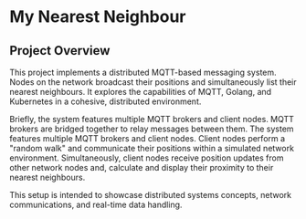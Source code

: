 # My Nearest Neighbour

## Project Overview

This project implements a distributed MQTT-based messaging system. Nodes on the
network broadcast their positions and simultaneously list their nearest
neighbours. It explores the capabilities of MQTT, Golang, and Kubernetes in a
cohesive, distributed environment.

Briefly, the system features multiple MQTT brokers and client nodes. MQTT
brokers are bridged together to relay messages between them. The system features
multiple MQTT brokers and client nodes. Client nodes perform a "random walk" and
communicate their positions within a simulated network environment.
Simultaneously, client nodes receive position updates from other network nodes
and, calculate and display their proximity to their nearest neighbours.

This setup is intended to showcase distributed systems concepts, network
communications, and real-time data handling.
